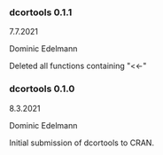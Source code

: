 ### dcortools 0.1.1

7.7.2021

Dominic Edelmann

Deleted all functions containing "<<-"


### dcortools 0.1.0

8.3.2021

Dominic Edelmann

Initial submission of dcortools to CRAN.

